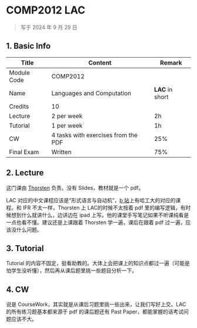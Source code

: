 # COMP2012 LAC

>   写于 2024 年 9 月 29 日 

## 1. Basic Info

| Title       | Content                             | Remark           |
| ----------- | ----------------------------------- | ---------------- |
| Module Code | COMP2012                            |                  |
| Name        | Languages and Computation           | **LAC** in short |
| Credits     | 10                                  |                  |
| Lecture     | 2 per week                          | 2h               |
| Tutorial    | 1 per week                          | 1h               |
| CW          | 4 tasks with exercises from the PDF | 25%              |
| Final Exam  | Written                             | 75%              |

## 2. Lecture

这门课由 [Thorsten](http://www.cs.nott.ac.uk/~psztxa/) 负责。没有 Slides，教材就是一个 pdf。

LAC 对应的中文课程应该是“形式语言与自动机”，[b 站](https://www.bilibili.com/video/BV1oE4116794/?spm_id_from=333.1007.top_right_bar_window_custom_collection.content.click&vd_source=acc215f6914b68c7f4072a5f3e332d05)上有哈工大的对应的课程。和 IFR 不太一样，Thorsten 上 LAC的时候不太按着 pdf 里的编写逻辑，有时候想到什么就讲什么，边讲边在 ipad 上写。他的课堂手写笔记如果不听课纯看是一点也看不懂。建议还是上课跟着 Thorsten 学一遍，课后在跟着 pdf 过一遍，应该没什么问题。

## 3. Tutorial

Tutorial 的内容不固定，挺看助教的。大体上会把课上的知识点都过一遍（可能是怕学生没听懂），然后再从课后题里挑一些题目分析一下。

## 4. CW

说是 CourseWork，其实就是从课后习题里挑一些出来，让我们写好上交。LAC 的所有练习题基本都来源于 pdf 的课后题还有 Past Paper，都能掌握的话考试问题应该不大。



